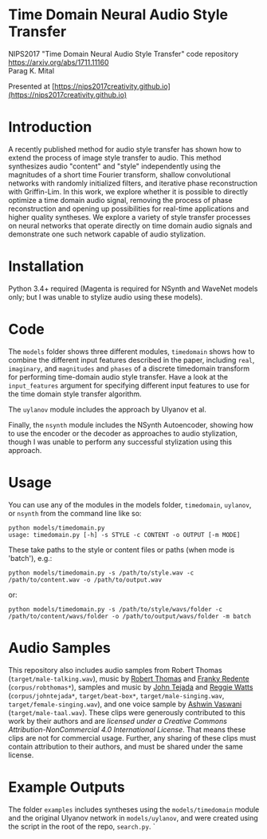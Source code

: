 # Time Domain Neural Audio Style Transfer

NIPS2017 "Time Domain Neural Audio Style Transfer" code repository  
https://arxiv.org/abs/1711.11160  
Parag K. Mital  
  
Presented at [https://nips2017creativity.github.io](https://nips2017creativity.github.io)

# Introduction

  A recently published method for audio style transfer has shown how to extend the process of image style transfer to audio.  This method synthesizes audio "content" and "style" independently using the magnitudes of a short time Fourier transform, shallow convolutional networks with randomly initialized filters, and iterative phase reconstruction with Griffin-Lim.  In this work, we explore whether it is possible to directly optimize a time domain audio signal, removing the process of phase reconstruction and opening up possibilities for real-time applications and higher quality syntheses.  We explore a variety of style transfer processes on neural networks that operate directly on time domain audio signals and demonstrate one such network capable of audio stylization.

# Installation

Python 3.4+ required (Magenta is required for NSynth and WaveNet models only; but I was unable to stylize audio using these models).

# Code

The `models` folder shows three different modules, `timedomain` shows how to combine the different input features described in the paper, including `real`, `imaginary`, and `magnitudes` and `phases` of a discrete timedomain transform for performing time-domain audio style transfer.  Have a look at the `input_features` argument for specifying different input features to use for the time domain style transfer algorithm.   

The `uylanov` module includes the approach by Ulyanov et al.  

Finally, the `nsynth` module includes the NSynth Autoencoder, showing how to use the encoder or the decoder as approaches to audio stylization, though I was unable to perform any successful stylization using this approach.

# Usage

You can use any of the modules in the models folder, `timedomain`, `uylanov`, or `nsynth` from the command line like so:

```
python models/timedomain.py
usage: timedomain.py [-h] -s STYLE -c CONTENT -o OUTPUT [-m MODE]
```

These take paths to the style or content files or paths (when mode is 'batch'), e.g.:

```
python models/timedomain.py -s /path/to/style.wav -c /path/to/content.wav -o /path/to/output.wav
```

or:

```
python models/timedomain.py -s /path/to/style/wavs/folder -c /path/to/content/wavs/folder -o /path/to/output/wavs/folder -m batch
```

# Audio Samples

This repository also includes audio samples from Robert Thomas (`target/male-talking.wav`), music by [Robert Thomas](http://robertthomassound.com/) and [Franky Redente](https://soundcloud.com/franky80y) (`corpus/robthomas*`), samples and music by [John Tejada](http://www.paletterecordings.com/) and [Reggie Watts](http://reggiewatts.com/) (`corpus/johntejada*`, `target/beat-box*`, `target/male-singing.wav`, `target/female-singing.wav`), and one voice sample by [Ashwin Vaswani](https://www.ashwinvaswani.com/) (`target/male-taal.wav`).  These clips were generously contributed to this work by their authors and are *licensed under a Creative Commons Attribution-NonCommercial 4.0 International License*.  That means these clips are not for commercial usage.  Further, any sharing of these clips must contain attribution to their authors, and must be shared under the same license.

# Example Outputs

The folder `examples` includes syntheses using the `models/timedomain` module and the original Ulyanov network in `models/uylanov`, and were created using the script in the root of the repo, `search.py`.
`
